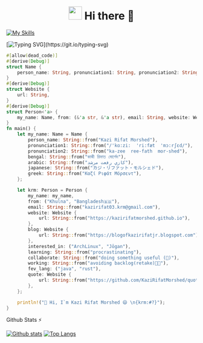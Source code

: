 <h1 align="center"><img src="https://emojis.slackmojis.com/emojis/images/1531849430/4246/blob-sunglasses.gif?1531849430" width="35"/> Hi there 👋</h1>
<!--
![C](https://img.shields.io/badge/C-00599C?style=style=flat-square&logo=c&logoColor=white)
![Java](https://img.shields.io/badge/Java-ED8B00?style=style=flat-squarelogo=openjdk&logoColor=white)
![Python](https://img.shields.io/badge/Python-3776AB?style=flat-square&logo=python&logoColor=white)
![Markdown](https://img.shields.io/badge/Markdown-000000?style=flat-square&logo=markdown&logoColor=white)
![HTML](https://img.shields.io/badge/HTML5-E34F26?style=flat-square&logo=html5&logoColor=white)
-->

[![My Skills](https://skillicons.dev/icons?i=c,java,py,markdown,obsidian,linux,arch,latex,html,css,git,github,gitlab,bash,rust&theme=light)](https://skillicons.dev)


[![Typing SVG](https://readme-typing-svg.demolab.com?font=Fira+Code&pause=1000&color=39F731&width=435&lines=Hi+there!+Its+Kazi+Rifat+Morshed+!!!;A+freshman+from+CSE+Discipline%2C+KU+.+;CSE++of+Khulna+University...;...+is+the+second+of+its+kind...;...in+Bangladesh+after+that+of+BUET.)](https://git.io/typing-svg)

```rust
#[allow(dead_code)]
#[derive(Debug)]
struct Name {
    person_name: String, pronunciation1: String, pronunciation2: String, bengal: String, arabic: String, japanese: String, greek: String,
}
#[derive(Debug)]
struct Website {
    url: String,
}
#[derive(Debug)]
struct Person<'a> {
    my_name: Name, from: (&'a str, &'a str), email: String, website: Website, blog: Website, interested_in: (&'a str, &'a str), learning: String, collaborate: String, working: String, fev_lang: (&'a str, &'a str), quote: Website,
}
fn main() {
    let my_name: Name = Name {
        person_name: String::from("Kazi Rifat Morshed"),
        pronunciation1: String::from("/'kɑ:zi:  'ri:fæt  'mɔ:rʃɛd/"),
        pronunciation2: String::from("ka-zee  ree-fath  mor-shed"),
        bengal: String::from("কাজী রিফাত মোর্শেদ"),
        arabic: String::from("كازي رفعت مرشد"),
        japanese: String::from("カジ・リファット・モルシェド"),
        greek: String::from("Καζί Ριφάτ Μόρσεντ"),
    };

    let krm: Person = Person {
        my_name: my_name,
        from: ("Khulna", "Bangladesh🇧🇩"),
        email: String::from("kazirifat03.krm@gmail.com"),
        website: Website {
            url: String::from("https://kazirifatmorshed.github.io"),
        },
        blog: Website {
            url: String::from("https://blogofkazirifatjr.blogspot.com"),
        },
        interested_in: ("ArchLinux", "Jōgan"),
        learning: String::from("procrastinating"),
        collaborate: String::from("doing something useful (🤔)"),
        working: String::from("avoiding backlog(retake)😮‍💨"),
        fev_lang: ("java", "rust"),
        quote: Website {
            url: String::from("https://github.com/KaziRifatMorshed/quotes#kazirifatmorshed"),
        },
    };

    println!("👋 Hi, I`m Kazi Rifat Morshed 😄 \n{krm:#?}");
}
```


<!-- HTML
<a href="https://git.io/typing-svg"><img src="https://readme-typing-svg.demolab.com?font=Fira+Code&pause=1000&color=39F731&width=435&lines=Hi+there!+Its+Kazi+Rifat+Morshed+!!!;A+freshman+from+CSE+Discipline%2C+KU+.+;CSE++in+Khulna+University...;...+was+the+second+of+its+kind...;...in+Bangladesh+after+that+of+BUET." alt="Typing SVG" /></a>



- 👋 Hi, I’m Kazi Rifat Morshed 😄 (/ˈkɑːziː  ˈriːfæt  ˈmɔːrʃɛd/ Pronunciation: "ka-zee  ree-fath  mor-shed", কাজী রিফাত মোর্শেদ, كازي رفعت مرشد, カジ・リファット・モルシェド, Καζί Ριφάτ Μόρσεντ) from Khulna, Bangladesh🇧🇩, a country in South Asia.
- My [Website (https://kazirifatmorshed.github.io)](https://kazirifatmorshed.github.io) and [Blog posts](https://blogofkazirifatjr.blogspot.com)
<!--- 👀 I’m interested in ![Linux](https://img.shields.io/badge/Linux-FCC624?style=style=flat-square&logo=linux&logoColor=black); ![ArchLinux](https://img.shields.io/badge/Arch_Linux-1793D1?style=style=flat-square&logo=arch-linux&logoColor=white); [Naruto](https://naruto.fandom.com/wiki/Narutopedia); [Jōgan](https://naruto.fandom.com/wiki/J%C5%8Dgan); ... My fev quotes: [click here](https://github.com/SharafatKarim/quotes#kazirifatmorshed)
- 🌱 I’m currently learning procrastination
- 💞️ I’m looking to collaborate on ... (🤔)
- 🔭 I’m currently working on avoiding backlog(retake) 😮‍💨
- 👯 I’m looking to collaborate on something useful
- 🤔 I’m looking for help with ... (🤔)
- 📫 How to reach me:  [![Telegram](https://img.shields.io/badge/Telegram-2CA5E0?style=style=flat-square&logo=telegram&logoColor=white)
](https://t.me/FiXiReULV) [![Twitter](https://img.shields.io/badge/Twitter-1DA1F2?style=flat-square&logo=twitter&logoColor=white)](https://twitter.com/FiXi_ReULV) [![LinkedIn](https://img.shields.io/badge/LinkedIn-0077B5?style=style=flat-square&logo=linkedin&logoColor=white)](https://www.linkedin.com/in/kazi-rifat-morshed/)  
- ⚡ Favourite quotes: [go here](https://github.com/KaziRifatMorshed/quotes#kazirifatmorshed)
-->


<!--details-->
  <summary>Github Stats ⚡</summary>
  
  <a href="#">![Github stats](https://github-readme-stats.vercel.app/api?username=KaziRifatMorshed&theme=blueberry&count_private=true&hide_border=true&line_height=20)</a>
  <a href="#">![Top Langs](https://github-readme-stats.vercel.app/api/top-langs/?username=KaziRifatMorshed&layout=compact&theme=blueberry&count_private=true&hide_border=true)</a>
<!--/details-->
    

